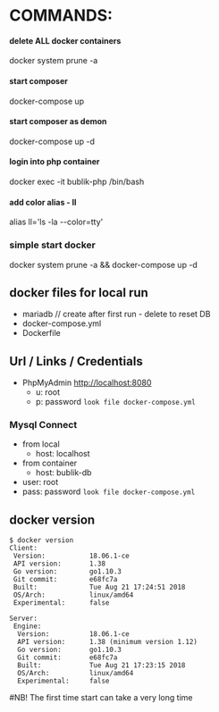 # COMMANDS:
#### delete ALL docker containers
docker system prune -a 

#### start composer
docker-compose up

####  start composer as demon
docker-compose up -d

#### login into php container
docker exec -it bublik-php /bin/bash

#### add color alias - ll
alias ll='ls -la --color=tty'

### simple start docker
docker system prune -a && docker-compose up -d

## docker files for local run
* mariadb // create after first run - delete to reset DB 
* docker-compose.yml
* Dockerfile

## Url / Links / Credentials 
* PhpMyAdmin [http://localhost:8080](http://localhost:8080) 
  * u: root
  * p: password `look file docker-compose.yml`

### Mysql Connect
* from local
    * host: localhost
* from container
    * host: bublik-db
* user: root
* pass: password `look file docker-compose.yml`

## docker version
```
$ docker version
Client:
 Version:           18.06.1-ce
 API version:       1.38
 Go version:        go1.10.3
 Git commit:        e68fc7a
 Built:             Tue Aug 21 17:24:51 2018
 OS/Arch:           linux/amd64
 Experimental:      false

Server:
 Engine:
  Version:          18.06.1-ce
  API version:      1.38 (minimum version 1.12)
  Go version:       go1.10.3
  Git commit:       e68fc7a
  Built:            Tue Aug 21 17:23:15 2018
  OS/Arch:          linux/amd64
  Experimental:     false
```
#NB! The first time start can take a very long time
